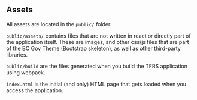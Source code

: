 Assets
-------
All assets are located in the `public/` folder.

`public/assets/` contains files that are not written in react or directly part of the application itself. These are images, and other css/js files that are part of the BC Gov Theme (Bootstrap skeleton), as well as other third-party libraries.

`public/build` are the files generated when you build the TFRS application using webpack.

`index.html` is the initial (and only) HTML page that gets loaded when you access the application.
